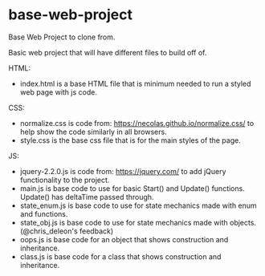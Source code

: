 # base-web-project
Base Web Project to clone from.

Basic web project that will have different files to build off of.

HTML:
* index.html is a base HTML file that is minimum needed to run a styled web page with js code.

CSS:
* normalize.css is code from: https://necolas.github.io/normalize.css/ to help show the code similarly in all browsers.
* style.css is the base css file that is for the main styles of the page.

JS:
* jquery-2.2.0.js is code from: https://jquery.com/ to add jQuery functionality to the project.
* main.js is base code to use for basic Start() and Update() functions. Update() has deltaTime passed through.
* state_enum.js is base code to use for state mechanics made with enum and functions.
* state_obj.js is base code to use for state mechanics made with objects. (@chris_deleon's feedback)
* oops.js is base code for an object that shows construction and inheritance.
* class.js is base code for a class that shows construction and inheritance.